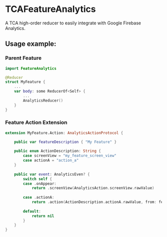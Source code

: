 # TCAFeatureAnalytics

A TCA high-order reducer to easily integrate with Google Firebase Analytics.

## Usage example:

### Parent Feature

```swift
import FeatureAnalytics

@Reducer
struct MyFeature {
    ...
    var body: some ReducerOf<Self> {
        ...
        AnalyticsReducer()
    }
}
```
### Feature Action Extension

```swift
extension MyFeature.Action: AnalyticsActionProtocol {

    public var featureDescription { "My Feature" }
    
    public enum ActionDescription: String {
        case screenView = "my_feature_screen_view"
        case actionA = "action_a"
    }
    
    public var event: AnalyticsEven? {
        switch self {
        case .onAppear:
            return .screenView(AnalyticsAction.screenView.rawValue)
            
        case .actionA:
            return .action(ActionDescription.actionA.rawValue, from: featureDescrition)
        
        default:
            return nil
        }
    } 
}
```
